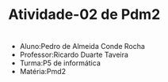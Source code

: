 # Atividade-02 de Pdm2 <h1>

* Aluno:Pedro de Almeida Conde Rocha
* Professor:Ricardo Duarte Taveira
* Turma:P5 de informática
* Matéria:Pmd2
